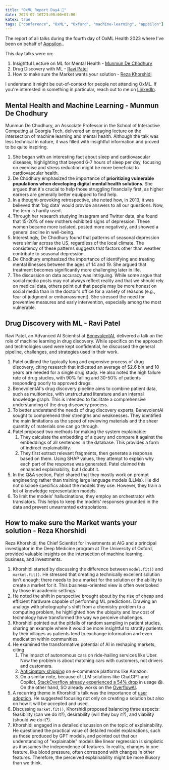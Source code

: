 ```yaml
---
title: "OxML Report Day4 📜"
date: 2023-07-16T23:00:00+01:00
katex: true
tags: ["conference", "OxML", "Oxford", "machine-learning", "appsilon"]
---
```


The report of all talks during the fourth day of OxML Health 2023 where I've been on behalf of [Appsilon](https://appsilon.com/)..

This day talks were on:

1. Insightful Lecture on ML for Mental Health - [Munmun De Chodhury](http://www.munmund.net/)
2. Drug Discovery with ML - [Ravi Patel](https://www.linkedin.com/in/ravi-patel-841a52138/)
3. How to make sure the Market wants your solution - [Reza Khorshidi](https://www.swissre.com/profile/Reza_Khorshidi/ep_cd4b47)

<!--more--> 

I understand it might be out-of-context for people not attending OxML.
If you're interested in something in particular, reach out to me on [LinkedIn](https://www.linkedin.com/in/piotr-pasza-storo%C5%BCenko/).

## Mental Health and Machine Learning - Munmun De Chodhury

Munmun De Chodhury, an Associate Professor in the School of Interactive Computing at Georgia Tech, delivered an engaging lecture on the intersection of machine learning and mental health. Although the talk was less technical in nature, it was filled with insightful information and proved to be quite inspiring.

1. She began with an interesting fact about sleep and cardiovascular diseases, highlighting that beyond 6-7 hours of sleep per day, focusing on exercise and stress reduction might be more beneficial to cardiovascular health.
2. De Chodhury emphasized the importance of **prioritizing vulnerable populations when developing digital mental health solutions**. She argued that it's crucial to help those struggling financially first, as higher earners are generally better equipped to find help.
3. In a thought-provoking retrospective, she noted how, in 2013, it was believed that 'big data' would provide answers to all our questions. Now, the term is hardly used.
4. Through her research studying Instagram and Twitter data, she found that 15-20% of new mothers exhibited signs of depression. These women became more isolated, posted more negatively, and showed a general decline in well-being.
5. Interestingly, De Chodhury found that patterns of seasonal depression were similar across the US, regardless of the local climate. The consistency of these patterns suggests that factors other than weather contribute to seasonal depression.
6. De Chodhury emphasized the importance of identifying and treating mental illnesses between the ages of 14 and 19. She argued that treatment becomes significantly more challenging later in life.
7. The discussion on data accuracy was intriguing. While some argue that social media posts may not always reflect reality and that we should rely on medical data, others point out that people may be more honest on social media than in the doctor's office for a variety of reasons (e.g., fear of judgment or embarrassment). She stressed the need for preventive measures and early intervention, especially among the most vulnerable.

## Drug Discovery with ML - Ravi Patel

Ravi Patel, an Advanced AI Scientist at [BenevolentAI](https://www.linkedin.com/company/benevolentai/), delivered a talk on the role of machine learning in drug discovery. While specifics on the approach and technologies used were kept confidential, he discussed the general pipeline, challenges, and strategies used in their work.

1. Patel outlined the typically long and expensive process of drug discovery, citing research that indicated an average of $2.6 bln and 10 years are needed for a single drug study. He also noted the high failure rate of drug studies, with 90% failing and 30-50% of patients responding poorly to approved drugs.
2. BenevolentAI's drug discovery pipeline aims to combine patient data, such as multiomics, with unstructured literature and an internal knowledge graph. This is intended to facilitate a comprehensive understanding of the drug discovery process.
3. To better understand the needs of drug discovery experts, BenevolentAI sought to comprehend their strengths and weaknesses. They identified the main limitations as the speed of reviewing materials and the sheer quantity of materials one can go through.
4. Patel proposed two methods for making the system explainable:
    1. They calculate the embedding of a query and compare it against the embeddings of all sentences in the database. This provides a form of indirect explainability.
    2. They first extract relevant fragments, then generate a response based on them. Using SHAP values, they attempt to explain why each part of the response was generated. Patel claimed this enhanced explainability, but I doubt it.
5. In the Q&A section, Patel shared that they mostly work on prompt engineering rather than training large language models (LLMs). He did not disclose specifics about the models they use. However, they train a lot of knowledge representation models.
6. To limit the models' hallucinations, they employ an orchestrator with translators. This helps to keep the models' responses grounded in the data and prevent unwarranted extrapolations.

## How to make sure the Market wants your solution - Reza Khorshidi

Reza Khorshidi, the Chief Scientist for Investments at AIG and a principal investigator in the Deep Medicine program at The University of Oxford, provided valuable insights on the intersection of machine learning, business, and investments.

1. Khorshidi started by discussing the difference between `model.fit()` and `market.fit()`. He stressed that creating a technically excellent solution isn't enough; there needs to be a market for the solution or the ability to create a market for it. This business-oriented view is often overlooked by those in academic settings.
2. He noted the shift in perspective brought about by the rise of cheap and efficient hardware capable of performing ML predictions. Drawing an analogy with photography's shift from a chemistry problem to a computing problem, he highlighted how the ubiquity and low cost of technology have transformed the way we perceive challenges.
3. Khorshidi pointed out the pitfalls of random sampling in patient studies, sharing an example where it would be more insightful to stratify patients by their villages as patients tend to exchange information and even medication within communities.
4. He examined the transformative potential of AI in reshaping markets, citing
    1. The impact of autonomous cars on ride-hailing services like Uber. Now the problem is about matching cars with customers, not drivers and customers.
    2. [Anticipatory shipping](https://www.forbes.com/sites/onmarketing/2014/01/28/why-amazons-anticipatory-shipping-is-pure-genius/) on e-commerce platforms like Amazon. 
    3. On a similar note, because of LLM solutions like ChatGPT and Copilot, [StackOverflow already experienced a 54% drop](https://observablehq.com/@ayhanfuat/the-fall-of-stack-overflow) in usage 😱. On the other hand, SO already works on the [OverflowAI](https://stackoverflow.blog/2023/07/27/announcing-overflowai/).
5. A recurring theme in Khorshidi's talk was the importance of [user adoption](https://appsilon.com/reasons-why-shiny-user-adoption-fails/). He suggested focusing not only on creating a solution but also on how it will be accepted and used.
6. Discussing `market.fit()`, Khorshidi proposed balancing three aspects: feasibility (can we do it?), desirability (will they buy it?), and viability (should we do it?).
7. Khorshidi engaged in a detailed discussion on the topic of explainability. He questioned the practical value of detailed model explanations, such as those produced by GPT models, and pointed out that our understanding of "explainable" models like linear regression is simplistic as it assumes the independence of features. In reality, changes in one feature, like blood pressure, often correspond with changes in other features. Therefore, the perceived explainability might be more illusory than we think.